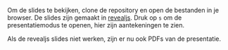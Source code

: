 Om de slides te bekijken, clone de repository en open de bestanden in je browser.
De slides zijn gemaakt in [revealjs](https://revealjs.com/).
Druk op `s` om de presentatiemodus te openen, hier zijn aantekeningen te zien.

Als de revealjs slides niet werken, zijn er nu ook PDFs van de presentatie.
